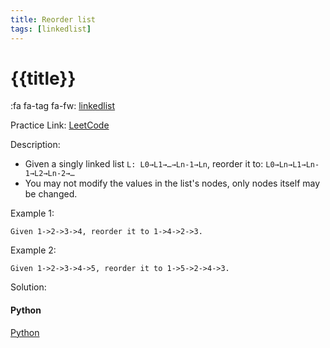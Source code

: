 ```yaml
---
title: Reorder list
tags: [linkedlist]
---
```


# {{title}}

:fa fa-tag fa-fw: [linkedlist]({{tagspath}}/linkedlist)

Practice Link: [LeetCode](https://leetcode.com/problems/reorder-list/)

Description:

- Given a singly linked list `L: L0→L1→…→Ln-1→Ln`, reorder it to: `L0→Ln→L1→Ln-1→L2→Ln-2→…`
- You may not modify the values in the list's nodes, only nodes itself may be changed.

Example 1:

```text
Given 1->2->3->4, reorder it to 1->4->2->3.
```

Example 2:

```text
Given 1->2->3->4->5, reorder it to 1->5->2->4->3.
```

Solution:

<!-- tabs:start -->
#### **Python**

[Python](../pycode/linkedlist/reorder-list.py ':include :type=code')
<!-- tabs:end -->
